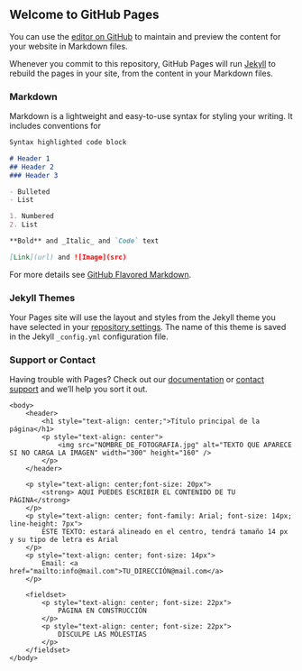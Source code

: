 ## Welcome to GitHub Pages

You can use the [editor on GitHub](https://github.com/semanticadigital/amarredeamor/edit/gh-pages/index.md) to maintain and preview the content for your website in Markdown files.

Whenever you commit to this repository, GitHub Pages will run [Jekyll](https://jekyllrb.com/) to rebuild the pages in your site, from the content in your Markdown files.

### Markdown

Markdown is a lightweight and easy-to-use syntax for styling your writing. It includes conventions for

```markdown
Syntax highlighted code block

# Header 1
## Header 2
### Header 3

- Bulleted
- List

1. Numbered
2. List

**Bold** and _Italic_ and `Code` text

[Link](url) and ![Image](src)
```

For more details see [GitHub Flavored Markdown](https://guides.github.com/features/mastering-markdown/).

### Jekyll Themes

Your Pages site will use the layout and styles from the Jekyll theme you have selected in your [repository settings](https://github.com/semanticadigital/amarredeamor/settings/pages). The name of this theme is saved in the Jekyll `_config.yml` configuration file.

### Support or Contact

Having trouble with Pages? Check out our [documentation](https://docs.github.com/categories/github-pages-basics/) or [contact support](https://support.github.com/contact) and we’ll help you sort it out.

<html>	
	<head>
		<title> NOMBRE DE PÁGINA </title>	
		<META name="description" content="DESCRIPCIÓN DE EMPRESA Ó PÁGINA">
		<META name="author" content="NOMBRE APELLIDOS Ó NOMBRE DE EMPRESA">
		<meta http-equiv="Content-Type" content="text/html; charset=utf-8"/> 
	</head>
	
	<body>
		<header>
			<h1 style="text-align: center;">Título principal de la página</h1>
			<p style="text-align: center">
				<img src="NOMBRE_DE_FOTOGRAFIA.jpg" alt="TEXTO QUE APARECE SI NO CARGA LA IMAGEN" width="300" height="160" />
			</p>
		</header>
						
		<p style="text-align: center;font-size: 20px">
			<strong> AQUI PUEDES ESCRIBIR EL CONTENIDO DE TU PÁGINA</strong> 
		</p>
		<p style="text-align: center; font-family: Arial; font-size: 14px; line-height: 7px">
			ESTE TEXTO: estará alineado en el centro, tendrá tamaño 14 px y su tipo de letra es Arial 
		</p>			
		<p style="text-align: center; font-size: 14px">
			Email: <a href="mailto:info@mail.com">TU_DIRECCIÓN@mail.com</a>
		</p>

		<fieldset>
			<p style="text-align: center; font-size: 22px">
				PÁGINA EN CONSTRUCCIÓN
			</p>
			<p style="text-align: center; font-size: 22px">
				DISCULPE LAS MOLESTIAS
			</p>
		</fieldset>		
	</body>
</html>
